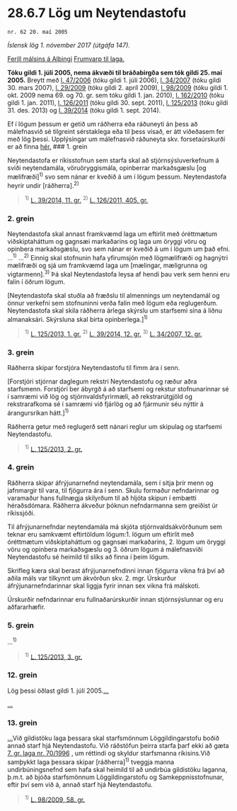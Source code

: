 # 28.6.7 Lög um Neytendastofu

`nr. 62 20. maí 2005`

_Íslensk lög 1. nóvember 2017 (útgáfa 147)._

[Ferill málsins á Alþingi](https://www.althingi.is/thingstorf/thingmalalistar-eftir-thingum/ferill/?ltg=131&mnr=592)
[Frumvarp til laga.](https://www.althingi.is/altext/131/s/0885.html)

**Tóku gildi 1. júlí 2005, nema ákvæði til bráðabirgða sem tók gildi 25. maí 2005.**
Breytt með
[l. 47/2006](https://althingi.is/altext/stjt/2006.047.html) (tóku gildi 1. júlí 2006),
[l. 34/2007](https://althingi.is/altext/stjt/2007.034.html) (tóku gildi 30. mars 2007),
[l. 29/2009](https://althingi.is/altext/stjt/2009.029.html) (tóku gildi 2. apríl 2009),
[l. 98/2009](https://althingi.is/altext/stjt/2009.098.html) (tóku gildi 1. okt. 2009 nema 69. og 70. gr. sem tóku gildi 1. jan. 2010),
[l. 162/2010](https://althingi.is/altext/stjt/2010.162.html) (tóku gildi 1. jan. 2011),
[l. 126/2011](https://althingi.is/altext/stjt/2011.126.html) (tóku gildi 30. sept. 2011),
[l. 125/2013](https://althingi.is/altext/stjt/2013.125.html) (tóku gildi 31. des. 2013) og
[l. 39/2014](https://althingi.is/altext/stjt/2014.039.html) (tóku gildi 1. sept. 2014).

Ef í lögum þessum er getið um ráðherra eða ráðuneyti án þess að málefnasvið sé tilgreint sérstaklega eða til þess vísað, er átt viðeðasem fer með lög þessi. Upplýsingar um málefnasvið ráðuneyta skv. forsetaúrskurði er að finna [hér.](2017015.md) ### 1. grein

Neytendastofa er ríkisstofnun sem starfa skal að stjórnsýsluverkefnum á sviði neytendamála, vöruöryggismála, opinberrar markaðsgæslu [og mælifræði]<sup>1)</sup> svo sem nánar er kveðið á um í lögum þessum. Neytendastofa heyrir undir [ráðherra].<sup>2)</sup> 

> <sup>1)</sup> [L. 39/2014, 11. gr.](https://althingi.is/altext/stjt/2014.039.html) <sup>2)</sup> [L. 126/2011, 405. gr.](https://althingi.is/altext/stjt/2011.126.html)

### 2. grein

Neytendastofa skal annast framkvæmd laga um eftirlit með óréttmætum viðskiptaháttum og gagnsæi markaðarins og laga um öryggi vöru og opinbera markaðsgæslu, svo sem nánar er kveðið á um í lögum um það efni. …<sup>1)</sup> …<sup>2)</sup> Einnig skal stofnunin hafa yfirumsjón með lögmælifræði og hagnýtri mælifræði og sjá um framkvæmd laga um [mælingar, mæligrunna og vigtarmenn].<sup>3)</sup> Þá skal Neytendastofa leysa af hendi þau verk sem henni eru falin í öðrum lögum.

[Neytendastofa skal stuðla að fræðslu til almennings um neytendamál og önnur verkefni sem stofnuninni verða falin með lögum eða reglugerðum. Neytendastofa skal skila ráðherra árlega skýrslu um starfsemi sína á liðnu almanaksári. Skýrsluna skal birta opinberlega.]<sup>1)</sup> 

> <sup>1)</sup> [L. 125/2013, 1. gr.](https://althingi.is/altext/stjt/2013.125.html) <sup>2)</sup> [L. 39/2014, 12. gr.](https://althingi.is/altext/stjt/2014.039.html) <sup>3)</sup> [L. 34/2007, 12. gr.](https://althingi.is/altext/stjt/2007.034.html)

### 3. grein

Ráðherra skipar forstjóra Neytendastofu til fimm ára í senn.

[Forstjóri stjórnar daglegum rekstri Neytendastofu og ræður aðra starfsmenn. Forstjóri ber ábyrgð á að starfsemi og rekstur stofnunarinnar sé í samræmi við lög og stjórnvaldsfyrirmæli, að rekstrarútgjöld og rekstrarafkoma sé í samræmi við fjárlög og að fjármunir séu nýttir á árangursríkan hátt.]<sup>1)</sup> 

Ráðherra getur með reglugerð sett nánari reglur um skipulag og starfsemi Neytendastofu.

> <sup>1)</sup> [L. 125/2013, 2. gr.](https://althingi.is/altext/stjt/2013.125.html)

### 4. grein

Ráðherra skipar áfrýjunarnefnd neytendamála, sem í sitja þrír menn og jafnmargir til vara, til fjögurra ára í senn. Skulu formaður nefndarinnar og varamaður hans fullnægja skilyrðum til að hljóta skipun í embætti héraðsdómara. Ráðherra ákveður þóknun nefndarmanna sem greiðist úr ríkissjóði.

Til áfrýjunarnefndar neytendamála má skjóta stjórnvaldsákvörðunum sem teknar eru samkvæmt eftirtöldum lögum:1. lögum um eftirlit með óréttmætum viðskiptaháttum og gagnsæi markaðarins,
2. lögum um öryggi vöru og opinbera markaðsgæslu og
3. öðrum lögum á málefnasviði Neytendastofu sé heimild til slíks að finna í þeim lögum.

Skrifleg kæra skal berast áfrýjunarnefndinni innan fjögurra vikna frá því að aðila máls var tilkynnt um ákvörðun skv. 2. mgr. Úrskurður áfrýjunarnefndarinnar skal liggja fyrir innan sex vikna frá málskoti.

Úrskurðir nefndarinnar eru fullnaðarúrskurðir innan stjórnsýslunnar og eru aðfararhæfir.

### 5. grein

…<sup>1)</sup> 

> <sup>1)</sup> [L. 125/2013, 3. gr.](https://althingi.is/altext/stjt/2013.125.html)

### 12. grein

Lög þessi öðlast gildi 1. júlí 2005.[…](https://www.althingi.is/lagasafn/leidbeiningar/)

[…](https://www.althingi.is/lagasafn/leidbeiningar/)

### 13. grein

[…](https://www.althingi.is/lagasafn/leidbeiningar/)Við gildistöku laga þessara skal starfsmönnum Löggildingarstofu boðið annað starf hjá Neytendastofu. Við ráðstöfun þeirra starfa þarf ekki að gæta [7. gr. laga nr. 70/1996](1996070.md#G7) , um réttindi og skyldur starfsmanna ríkisins.Við samþykkt laga þessara skipar [ráðherra]<sup>1)</sup> tveggja manna undirbúningsnefnd sem hafa skal heimild til að undirbúa gildistöku laganna, þ.m.t. að bjóða starfsmönnum Löggildingarstofu og Samkeppnisstofnunar, eftir því sem við á, annað starf hjá Neytendastofu.

> <sup>1)</sup> [L. 98/2009, 58. gr.](https://althingi.is/altext/stjt/2009.098.html)
